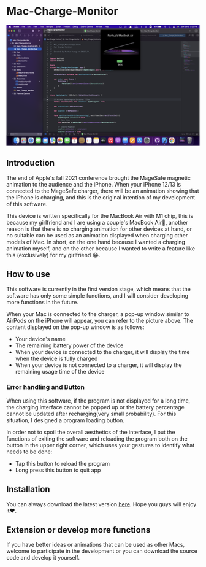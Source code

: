 # Mac-Charge-Monitor
![](https://github.com/HuangRunHua/Mac-Charge-Monitor/blob/main/Mac%20Charge%20Monitor/Resources/cover.png)

## Introduction
The end of Apple's fall 2021 conference brought the MageSafe magnetic animation to the audience and the iPhone. When your iPhone 12/13 is connected to the MageSafe charger, there will be an animation showing that the iPhone is charging, and this is the original intention of my development of this software.

This device is written specifically for the MacBook Air with M1 chip, this is because my girlfriend and I are using a couple's MacBook Air👀, another reason is that there is no charging animation for other devices at hand, or no suitable can be used as an animation displayed when charging other models of Mac. In short, on the one hand because I wanted a charging animation myself, and on the other because I wanted to write a feature like this (exclusively) for my girlfriend 😂.

## How to use
This software is currently in the first version stage, which means that the software has only some simple functions, and I will consider developing more functions in the future.

When your Mac is connected to the charger, a pop-up window similar to AirPods on the iPhone will appear, you can refer to the picture above.
The content displayed on the pop-up window is as follows:
- Your device's name
- The remaining battery power of the device
- When your device is connected to the charger, it will display the time when the device is fully charged
- When your device is not connected to a charger, it will display the remaining usage time of the device

### Error handling and Button
When using this software, if the program is not displayed for a long time, the charging interface cannot be popped up or the battery percentage cannot be updated after recharging(very small probability). For this situation, I designed a program loading button. 

In order not to spoil the overall aesthetics of the interface, I put the functions of exiting the software and reloading the program both on the button in the upper right corner, which uses your gestures to identify what needs to be done:
- Tap this button to reload the program
- Long press this button to quit app

## Installation
You can always download the latest version [here](https://github.com/HuangRunHua/Mac-Charge-Monitor/releases). Hope you guys will enjoy it❤️.

## Extension or develop more functions
If you have better ideas or animations that can be used as other Macs, welcome to participate in the development or you can download the source code and develop it yourself.
